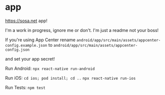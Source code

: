 # app
https://sosa.net app!

I'm a work in progress, ignore me or don't. I'm just a readme not your boss!

If you're using App Center rename
`android/app/src/main/assets/appcenter-config.example.json`
to
`android/app/src/main/assets/appcenter-config.json`

and set your app secret!

Run Android: 
`npx react-native run-android`

Run iOS: 
`cd ios; pod install; cd ..`
`npx react-native run-ios`

Run Tests: 
`npm test`

